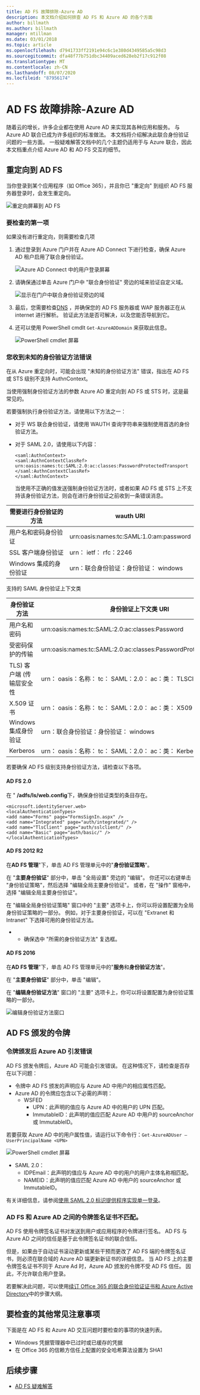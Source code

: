 ```yaml
---
title: AD FS 故障排除-Azure AD
description: 本文档介绍如何排查 AD FS 和 Azure AD 的各个方面
author: billmath
ms.author: billmath
manager: mtillman
ms.date: 03/01/2018
ms.topic: article
ms.openlocfilehash: d7941733ff2191e94c6c1e380d4349585a5c98d3
ms.sourcegitcommit: dfa48f77b751dbc34409aced628eb2f17c912f08
ms.translationtype: MT
ms.contentlocale: zh-CN
ms.lasthandoff: 08/07/2020
ms.locfileid: "87956174"
---
```

# <a name="ad-fs-troubleshooting---azure-ad"></a>AD FS 故障排除-Azure AD
随着云的增长，许多企业都在使用 Azure AD 来实现其各种应用和服务。  与 Azure AD 联合已成为许多组织的标准做法。  本文档将介绍解决此联合身份验证问题的一些方面。  一般疑难解答文档中的几个主题仍适用于与 Azure 联合，因此本文档重点介绍 Azure AD 和 AD FS 交互的细节。

## <a name="redirection-to-ad-fs"></a>重定向到 AD FS

当你登录到某个应用程序（如 Office 365），并且你已 "重定向" 到组织 AD FS 服务器登录时，会发生重定向。

![重定向屏幕到 AD FS](media/ad-fs-tshoot-azure/azure1.png)

### <a name="first-things-to-check"></a>要检查的第一项

如果没有进行重定向，则需要检查几项

1. 通过登录到 Azure 门户并在 Azure AD Connect 下进行检查，确保 Azure AD 租户启用了联合身份验证。

   ![Azure AD Connect 中的用户登录屏幕](media/ad-fs-tshoot-azure/azure2.png)

2. 请确保通过单击 Azure 门户中 "联合身份验证" 旁边的域来验证自定义域。

   ![显示在门户中联合身份验证旁边的域](media/ad-fs-tshoot-azure/azure3.png)

3. 最后，您需要检查[DNS](ad-fs-tshoot-dns.md) ，并确保您的 AD FS 服务器或 WAP 服务器正在从 internet 进行解析。  验证此方法是否可解决，以及您能否导航到它。

4. 还可以使用 PowerShell cmdlt `Get-AzureADDomain` 来获取此信息。

   ![PowerShell cmdlet 屏幕](media/ad-fs-tshoot-azure/azure6.png)

### <a name="you-are-receiving-an-unknown-auth-method-error"></a>您收到未知的身份验证方法错误
在从 Azure 重定向时，可能会出现 "未知的身份验证方法" 错误，指出在 AD FS 或 STS 级别不支持 AuthnContext。

当使用强制身份验证方法的参数 Azure AD 重定向到 AD FS 或 STS 时，这是最常见的。

若要强制执行身份验证方法，请使用以下方法之一：
- 对于 WS 联合身份验证，请使用 WAUTH 查询字符串来强制使用首选的身份验证方法。

- 对于 SAML 2.0，请使用以下内容：
  ```
  <saml:AuthnContext>
  <saml:AuthnContextClassRef>
  urn:oasis:names:tc:SAML:2.0:ac:classes:PasswordProtectedTransport
  </saml:AuthnContextClassRef>
  </saml:AuthnContext>
  ```
  当使用不正确的值发送强制身份验证方法时，或者如果 AD FS 或 STS 上不支持该身份验证方法，则会在进行身份验证之前收到一条错误消息。

|需要进行身份验证的方法|wauth URI|
|-----|-----|
|用户名和密码身份验证|urn:oasis:names:tc:SAML:1.0:am:password|
|SSL 客户端身份验证|urn： ietf： rfc：2246|
|Windows 集成的身份验证|urn：联合身份验证：身份验证： windows|

支持的 SAML 身份验证上下文类

|身份验证方法|身份验证上下文类 URI|
|-----|-----|
|用户名和密码|urn:oasis:names:tc:SAML:2.0:ac:classes:Password|
|受密码保护的传输|urn:oasis:names:tc:SAML:2.0:ac:classes:PasswordProtectedTransport|
|TLS) 客户端 (传输层安全性|urn： oasis：名称： tc： SAML：2.0： ac：类： TLSClient
|X.509 证书|urn： oasis：名称： tc： SAML：2.0： ac：类： X509
|Windows 集成身份验证|urn：联合身份验证：身份验证： windows|
|Kerberos|urn： oasis：名称： tc： SAML：2.0： ac：类： Kerberos|

若要确保 AD FS 级别支持身份验证方法，请检查以下各项。

#### <a name="ad-fs-20"></a>AD FS 2.0

在 " **/adfs/ls/web.config**下，确保身份验证类型的条目存在。

```
<microsoft.identityServer.web>
<localAuthenticationTypes>
<add name="Forms" page="FormsSignIn.aspx" />
<add name="Integrated" page="auth/integrated/" />
<add name="TlsClient" page="auth/sslclient/" />
<add name="Basic" page="auth/basic/" />
</localAuthenticationTypes>
```

#### <a name="ad-fs-2012-r2"></a>AD FS 2012 R2

在**AD FS 管理**"下，单击 AD FS 管理单元中的"**身份验证策略**"。

在 "**主要身份验证**" 部分中，单击 "全局设置" 旁边的 "编辑"。 你还可以右键单击 "身份验证策略"，然后选择 "编辑全局主要身份验证"。 或者，在 "操作" 窗格中，选择 "编辑全局主要身份验证"。

在 "编辑全局身份验证策略" 窗口中的 "主要" 选项卡上，你可以将设置配置为全局身份验证策略的一部分。 例如，对于主要身份验证，可以在 "Extranet 和 Intranet" 下选择可用的身份验证方法。

* * 确保选中 "所需的身份验证方法" 复选框。

#### <a name="ad-fs-2016"></a>AD FS 2016

在**AD FS 管理**"下，单击 AD FS 管理单元中的"**服务**和**身份验证方法**"。

在 "**主要身份验证**" 部分中，单击 "编辑"。

在 "**编辑身份验证方法**" 窗口的 "主要" 选项卡上，你可以将设置配置为身份验证策略的一部分。

![编辑身份验证方法窗口](media/ad-fs-tshoot-azure/azure4.png)

## <a name="tokens-issued-by-ad-fs"></a>AD FS 颁发的令牌

### <a name="azure-ad-throws-error-after-token-issuance"></a>令牌颁发后 Azure AD 引发错误
AD FS 颁发令牌后，Azure AD 可能会引发错误。 在这种情况下，请检查是否存在以下问题：
- 令牌中 AD FS 颁发的声明应与 Azure AD 中用户的相应属性匹配。
- Azure AD 的令牌应包含以下必需的声明：
    - WSFED
        - UPN：此声明的值应与 Azure AD 中的用户的 UPN 匹配。
        - ImmutableID：此声明的值应匹配 Azure AD 中用户的 sourceAnchor 或 ImmutableID。

若要获取 Azure AD 中的用户属性值，请运行以下命令行：`Get-AzureADUser –UserPrincipalName <UPN>`

![PowerShell cmdlet 屏幕](media/ad-fs-tshoot-azure/azure5.png)

   - SAML 2.0：
       - IDPEmail：此声明的值应与 Azure AD 中的用户的用户主体名称相匹配。
       - NAMEID：此声明的值应匹配 Azure AD 中用户的 sourceAnchor 或 ImmutableID。

有关详细信息，请参阅[使用 SAML 2.0 标识提供程序实现单一登录](/previous-versions/azure/azure-services/dn641269(v=azure.100))。

### <a name="token-signing-certificate-mismatch-between-ad-fs-and-azure-ad"></a>AD FS 和 Azure AD 之间的令牌签名证书不匹配。

AD FS 使用令牌签名证书对发送到用户或应用程序的令牌进行签名。 AD FS 与 Azure AD 之间的信任是基于此令牌签名证书的联合信任。

但是，如果由于自动证书滚动更新或某些干预而更改了 AD FS 端的令牌签名证书，则必须在联合域的 Azure AD 端更新新证书的详细信息。 当 AD FS 上的主要令牌签名证书不同于 Azure Ad 时，Azure AD 颁发的令牌不受 AD FS 信任。 因此，不允许联合用户登录。

若要解决此问题，可以使用[续订 Office 365 的联合身份验证证书和 Azure Active Directory](/azure/active-directory/connect/active-directory-aadconnect-o365-certs)中的步骤大纲。

## <a name="other-common-things-to-check"></a>要检查的其他常见注意事项
下面是在 AD FS 和 Azure AD 交互问题时要检查的事项的快速列表。
- Windows 凭据管理器中已过时或已缓存的凭据
- 在 Office 365 的信赖方信任上配置的安全哈希算法设置为 SHA1

## <a name="next-steps"></a>后续步骤

- [AD FS 疑难解答](ad-fs-tshoot-overview.md)
